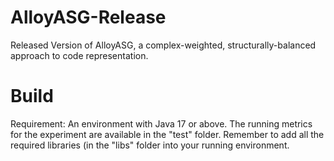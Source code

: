 # AlloyASG-Release
Released Version of AlloyASG, a complex-weighted, structurally-balanced approach to code representation. 
# Build
Requirement: An environment with Java 17 or above. The running metrics for the experiment are available in the "test" folder. Remember to add all the required libraries (in the "libs" folder into your running environment. 
